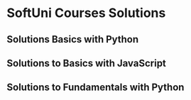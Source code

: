 # SoftUni Courses Solutions

## Solutions Basics with Python
## Solutions to Basics with JavaScript
## Solutions to Fundamentals with Python

